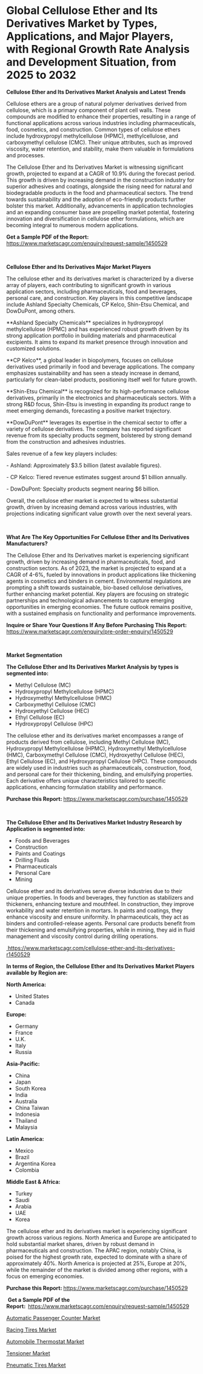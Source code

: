 <p><h1>Global Cellulose Ether and Its Derivatives Market by Types, Applications, and Major Players, with Regional Growth Rate Analysis and Development Situation, from 2025 to 2032</h1></p><p><strong>Cellulose Ether and Its Derivatives Market Analysis and Latest Trends</strong></p>
<p><p>Cellulose ethers are a group of natural polymer derivatives derived from cellulose, which is a primary component of plant cell walls. These compounds are modified to enhance their properties, resulting in a range of functional applications across various industries including pharmaceuticals, food, cosmetics, and construction. Common types of cellulose ethers include hydroxypropyl methylcellulose (HPMC), methylcellulose, and carboxymethyl cellulose (CMC). Their unique attributes, such as improved viscosity, water retention, and stability, make them valuable in formulations and processes.</p><p>The Cellulose Ether and Its Derivatives Market is witnessing significant growth, projected to expand at a CAGR of 10.9% during the forecast period. This growth is driven by increasing demand in the construction industry for superior adhesives and coatings, alongside the rising need for natural and biodegradable products in the food and pharmaceutical sectors. The trend towards sustainability and the adoption of eco-friendly products further bolster this market. Additionally, advancements in application technologies and an expanding consumer base are propelling market potential, fostering innovation and diversification in cellulose ether formulations, which are becoming integral to numerous modern applications.</p></p>
<p><strong>Get a Sample PDF of the Report:&nbsp;</strong> <a href="https://www.marketscagr.com/enquiry/request-sample/1450529?utm_campaign=2126&utm_medium=2&utm_source=Github&utm_content=ia&utm_term=02022025&utm_id=cellulose-ether-and-its-derivatives">https://www.marketscagr.com/enquiry/request-sample/1450529</a></p>
<p>&nbsp;</p>
<p><strong>Cellulose Ether and Its Derivatives Major Market Players</strong></p>
<p><p>The cellulose ether and its derivatives market is characterized by a diverse array of players, each contributing to significant growth in various application sectors, including pharmaceuticals, food and beverages, personal care, and construction. Key players in this competitive landscape include Ashland Specialty Chemicals, CP Kelco, Shin-Etsu Chemical, and DowDuPont, among others.</p><p>**Ashland Specialty Chemicals** specializes in hydroxypropyl methylcellulose (HPMC) and has experienced robust growth driven by its strong application portfolio in building materials and pharmaceutical excipients. It aims to expand its market presence through innovation and customized solutions.</p><p>**CP Kelco**, a global leader in biopolymers, focuses on cellulose derivatives used primarily in food and beverage applications. The company emphasizes sustainability and has seen a steady increase in demand, particularly for clean-label products, positioning itself well for future growth.</p><p>**Shin-Etsu Chemical** is recognized for its high-performance cellulose derivatives, primarily in the electronics and pharmaceuticals sectors. With a strong R&D focus, Shin-Etsu is investing in expanding its product range to meet emerging demands, forecasting a positive market trajectory.</p><p>**DowDuPont** leverages its expertise in the chemical sector to offer a variety of cellulose derivatives. The company has reported significant revenue from its specialty products segment, bolstered by strong demand from the construction and adhesives industries.</p><p>Sales revenue of a few key players includes:</p><p>- Ashland: Approximately $3.5 billion (latest available figures).</p><p>- CP Kelco: Tiered revenue estimates suggest around $1 billion annually.</p><p>- DowDuPont: Specialty products segment nearing $6 billion.</p><p>Overall, the cellulose ether market is expected to witness substantial growth, driven by increasing demand across various industries, with projections indicating significant value growth over the next several years.</p></p>
<p>&nbsp;</p>
<p><strong>What Are The Key Opportunities For Cellulose Ether and Its Derivatives Manufacturers?</strong></p>
<p><p>The Cellulose Ether and Its Derivatives market is experiencing significant growth, driven by increasing demand in pharmaceuticals, food, and construction sectors. As of 2023, the market is projected to expand at a CAGR of 4-6%, fueled by innovations in product applications like thickening agents in cosmetics and binders in cement. Environmental regulations are prompting a shift towards sustainable, bio-based cellulose derivatives, further enhancing market potential. Key players are focusing on strategic partnerships and technological advancements to capture emerging opportunities in emerging economies. The future outlook remains positive, with a sustained emphasis on functionality and performance improvements.</p></p>
<p><strong>Inquire or Share Your Questions If Any Before Purchasing This Report:</strong> <a href="https://www.marketscagr.com/enquiry/pre-order-enquiry/1450529?utm_campaign=2126&utm_medium=2&utm_source=Github&utm_content=ia&utm_term=02022025&utm_id=cellulose-ether-and-its-derivatives">https://www.marketscagr.com/enquiry/pre-order-enquiry/1450529</a></p>
<p>&nbsp;</p>
<p><strong>Market Segmentation</strong></p>
<p><strong>The Cellulose Ether and Its Derivatives Market Analysis by types is segmented into:</strong></p>
<p><ul><li>Methyl Cellulose (MC)</li><li>Hydroxypropyl Methylcellulose (HPMC)</li><li>Hydroxymethyl Methylcellulose (HMC)</li><li>Carboxymethyl Cellulose (CMC)</li><li>Hydroxyethyl Cellulose (HEC)</li><li>Ethyl Cellulose (EC)</li><li>Hydroxypropyl Cellulose (HPC)</li></ul></p>
<p><p>The cellulose ether and its derivatives market encompasses a range of products derived from cellulose, including Methyl Cellulose (MC), Hydroxypropyl Methylcellulose (HPMC), Hydroxymethyl Methylcellulose (HMC), Carboxymethyl Cellulose (CMC), Hydroxyethyl Cellulose (HEC), Ethyl Cellulose (EC), and Hydroxypropyl Cellulose (HPC). These compounds are widely used in industries such as pharmaceuticals, construction, food, and personal care for their thickening, binding, and emulsifying properties. Each derivative offers unique characteristics tailored to specific applications, enhancing formulation stability and performance.</p></p>
<p><strong>Purchase this Report:&nbsp;</strong><a href="https://www.marketscagr.com/purchase/1450529?utm_campaign=2126&utm_medium=2&utm_source=Github&utm_content=ia&utm_term=02022025&utm_id=cellulose-ether-and-its-derivatives">https://www.marketscagr.com/purchase/1450529</a></p>
<p>&nbsp;</p>
<p><strong>The Cellulose Ether and Its Derivatives Market Industry Research by Application is segmented into:</strong></p>
<p><ul><li>Foods and Beverages</li><li>Construction</li><li>Paints and Coatings</li><li>Drilling Fluids</li><li>Pharmaceuticals</li><li>Personal Care</li><li>Mining</li></ul></p>
<p><p>Cellulose ether and its derivatives serve diverse industries due to their unique properties. In foods and beverages, they function as stabilizers and thickeners, enhancing texture and mouthfeel. In construction, they improve workability and water retention in mortars. In paints and coatings, they enhance viscosity and ensure uniformity. In pharmaceuticals, they act as binders and controlled-release agents. Personal care products benefit from their thickening and emulsifying properties, while in mining, they aid in fluid management and viscosity control during drilling operations.</p></p>
<p><a href="https://www.marketscagr.com/cellulose-ether-and-its-derivatives-r1450529?utm_campaign=2126&utm_medium=2&utm_source=Github&utm_content=ia&utm_term=02022025&utm_id=cellulose-ether-and-its-derivatives">&nbsp;https://www.marketscagr.com/cellulose-ether-and-its-derivatives-r1450529</a></p>
<p><strong>In terms of Region, the Cellulose Ether and Its Derivatives Market Players available by Region are:</strong></p>
<p>
    <p> <strong> North America: </strong>
        <ul>
            <li>United States</li>
            <li>Canada</li>
        </ul>
        </p> 
    <p> <strong> Europe: </strong>
        <ul>
            <li>Germany</li>
            <li>France</li>
            <li>U.K.</li>
            <li>Italy</li>
            <li>Russia</li>
        </ul>
        </p> 
    <p> <strong> Asia-Pacific: </strong>
        <ul>
            <li>China</li>
            <li>Japan</li>
            <li>South Korea</li>
            <li>India</li>
            <li>Australia</li>
            <li>China Taiwan</li>
            <li>Indonesia</li>
            <li>Thailand</li>
            <li>Malaysia</li>
        </ul>
        </p> 
    <p> <strong> Latin America: </strong>
        <ul>
            <li>Mexico</li>
            <li>Brazil</li>
            <li>Argentina Korea</li>
            <li>Colombia</li>
        </ul>
        </p> 
    <p> <strong> Middle East & Africa: </strong>
        <ul>
            <li>Turkey</li>
            <li>Saudi</li>
            <li>Arabia</li>
            <li>UAE</li>
            <li>Korea</li>
        </ul>
    </p>
    </p>
<p><p>The cellulose ether and its derivatives market is experiencing significant growth across various regions. North America and Europe are anticipated to hold substantial market shares, driven by robust demand in pharmaceuticals and construction. The APAC region, notably China, is poised for the highest growth rate, expected to dominate with a share of approximately 40%. North America is projected at 25%, Europe at 20%, while the remainder of the market is divided among other regions, with a focus on emerging economies.</p></p>
<p><strong>Purchase this Report: </strong><a href="https://www.marketscagr.com/purchase/1450529?utm_campaign=2126&utm_medium=2&utm_source=Github&utm_content=ia&utm_term=02022025&utm_id=cellulose-ether-and-its-derivatives">https://www.marketscagr.com/purchase/1450529</a></p>
<p>&nbsp;<strong>Get a Sample PDF of the Report:&nbsp;&nbsp;</strong><a href="https://www.marketscagr.com/enquiry/request-sample/1450529?utm_campaign=2126&utm_medium=2&utm_source=Github&utm_content=ia&utm_term=02022025&utm_id=cellulose-ether-and-its-derivatives">https://www.marketscagr.com/enquiry/request-sample/1450529</a></p>
<p><strong></strong></p>
<p><p><a href="https://www.linkedin.com/pulse/automatic-passenger-counter-market-growth-forecast-vlvzc?utm_campaign=2126&utm_medium=2&utm_source=Github&utm_content=ia&utm_term=02022025&utm_id=cellulose-ether-and-its-derivatives">Automatic Passenger Counter Market</a></p><p><a href="https://www.linkedin.com/pulse/racing-tires-industry-summary-demand-drivers-growth-77-cagr-oeajc?utm_campaign=2126&utm_medium=2&utm_source=Github&utm_content=ia&utm_term=02022025&utm_id=cellulose-ether-and-its-derivatives">Racing Tires Market</a></p><p><a href="https://www.linkedin.com/pulse/automobile-thermostat-market-expected-see-strong-xmufc?utm_campaign=2126&utm_medium=2&utm_source=Github&utm_content=ia&utm_term=02022025&utm_id=cellulose-ether-and-its-derivatives">Automobile Thermostat Market</a></p><p><a href="https://www.linkedin.com/pulse/market-dynamics-tensioner-key-trends-macroeconomic-uxzxc?utm_campaign=2126&utm_medium=2&utm_source=Github&utm_content=ia&utm_term=02022025&utm_id=cellulose-ether-and-its-derivatives">Tensioner Market</a></p><p><a href="https://www.linkedin.com/pulse/pneumatic-tires-market-share-analysis-56-cagr-growth-from-2025-o38sc?utm_campaign=2126&utm_medium=2&utm_source=Github&utm_content=ia&utm_term=02022025&utm_id=cellulose-ether-and-its-derivatives">Pneumatic Tires Market</a></p></p>